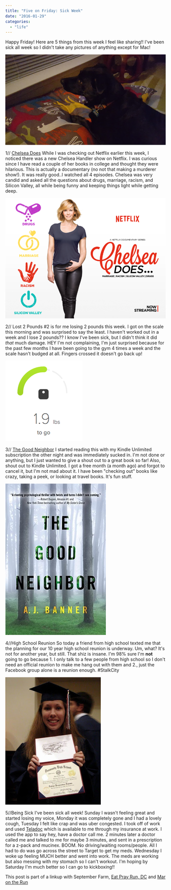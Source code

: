 ```yaml
---
title: "Five on Friday: Sick Week"
date: "2016-01-29"
categories: 
  - "life"
---
```


Happy Friday! Here are 5 things from this week I feel like sharing!! I've been sick all week so I didn't take any pictures of anything except for Mac!

[![](images/20160125_204952.jpg)](http://4.bp.blogspot.com/-YLNf3XT-W_Q/Vqqwwp1hy8I/AAAAAAABLmQ/HI3_4hD3rFc/s1600/20160125_204952.jpg)

1// [Chelsea Does](https://www.netflix.com/title/80073486) While I was checking out Netflix earlier this week, I noticed there was a new Chelsea Handler show on Netflix. I was curious since I have read a couple of her books in college and thought they were hilarious. This is actually a documentary (no not that making a murderer show!). It was really good..I watched all 4 episodes. Chelsea was very candid and asked all the questions about drugs, marriage, racism, and Silicon Valley, all while being funny and keeping things light while getting deep.

[![](images/jm3zkzdbqrsebyijsynp.png)](http://i.kinja-img.com/gawker-media/image/upload/s--sBbeM3rZ--/c_scale,fl_progressive,q_80,w_800/jm3zkzdbqrsebyijsynp.png)

2// Lost 2 Pounds #2 is for me losing 2 pounds this week. I got on the scale this morning and was surprised to say the least. I haven't worked out in a week and I lose 2 pounds?? I know I've been sick, but I didn't think it did _that_ much damage. HEY I'm not complaining, I'm just surprised because for the past few months I have been going to the gym 4 times a week and the scale hasn't budged at all. Fingers crossed it doesn't go back up!

[![](images/Screen%2BShot%2B2016-01-28%2Bat%2B7.23.09%2BPM.png)](http://2.bp.blogspot.com/-tKinjHYy0ow/Vqqw_opP2wI/AAAAAAABLmY/OWoyPRk0GG4/s1600/Screen%2BShot%2B2016-01-28%2Bat%2B7.23.09%2BPM.png)

3// [The Good Neighbor](http://amzn.to/1nS9T39) I started reading this with my Kindle Unlimited subscription the other night and was immediately sucked in. I'm not done or anything, but I just wanted to give a shout out to a great book so far! Also, shout out to Kindle Unlimited. I got a free month (a month ago) and forgot to cancel it, but I'm not mad about it. I have been "checking out" books like crazy, taking a peek, or looking at travel books. It's fun stuff.

[![](images/25837341.jpg)](http://d.gr-assets.com/books/1440684973l/25837341.jpg)

4//High School Reunion So today a friend from high school texted me that the planning for our 10 year high school reunion is underway. Um, what? It's not for another year, but still. That shiz is insane. I'm 98% sure I'm **not** going to go because 1. I only talk to a few people from high school so I don't need an official reunion to make me hang out with them and 2., just the Facebook group alone is a reunion enough. #StalkCity

[![](images/205050_1007553265256_8124_n.jpg)](http://2.bp.blogspot.com/-FWQBzEI_qfU/VqqwSh_yK0I/AAAAAAABLmI/SoMHkNXR8Ck/s1600/205050_1007553265256_8124_n.jpg)

5//Being Sick I've been sick all week! Sunday I wasn't feeling great and started losing my voice, Monday it was completely gone and I had a lovely cough, Tuesday I felt like crap and was uber congested. I took off of work and used [Teladoc](http://www.teladoc.com/) which is available to me through my insurance at work. I used the app to say hey, have a doctor call me. 2 minutes later a doctor called me and talked to me for maybe 3 minutes, and sent in a prescription for a z-pack and mucinex. BOOM. No driving/waiting rooms/people. All I had to do was go across the street to Target to get my meds. Wednesday I woke up feeling MUCH better and went into work. The meds are working but also messing with my stomach so I can't workout. I'm hoping by Saturday I'm much better so I can go to kickboxing!!

This post is part of a linkup with September Farm, [Eat Pray Run, DC](http://eatprayrundc.com/) and [Mar on the Run](http://www.marontherun.com/)

